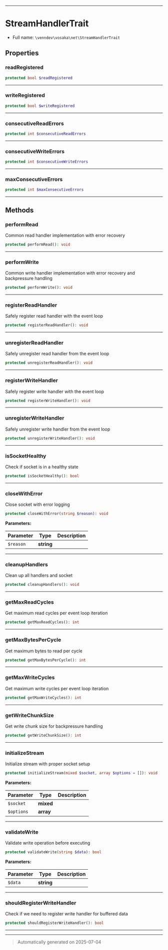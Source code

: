 ***

# StreamHandlerTrait





* Full name: `\venndev\vosaka\net\StreamHandlerTrait`



## Properties


### readRegistered



```php
protected bool $readRegistered
```






***

### writeRegistered



```php
protected bool $writeRegistered
```






***

### consecutiveReadErrors



```php
protected int $consecutiveReadErrors
```






***

### consecutiveWriteErrors



```php
protected int $consecutiveWriteErrors
```






***

### maxConsecutiveErrors



```php
protected int $maxConsecutiveErrors
```






***

## Methods


### performRead

Common read handler implementation with error recovery

```php
protected performRead(): void
```












***

### performWrite

Common write handler implementation with error recovery and backpressure handling

```php
protected performWrite(): void
```












***

### registerReadHandler

Safely register read handler with the event loop

```php
protected registerReadHandler(): void
```












***

### unregisterReadHandler

Safely unregister read handler from the event loop

```php
protected unregisterReadHandler(): void
```












***

### registerWriteHandler

Safely register write handler with the event loop

```php
protected registerWriteHandler(): void
```












***

### unregisterWriteHandler

Safely unregister write handler from the event loop

```php
protected unregisterWriteHandler(): void
```












***

### isSocketHealthy

Check if socket is in a healthy state

```php
protected isSocketHealthy(): bool
```












***

### closeWithError

Close socket with error logging

```php
protected closeWithError(string $reason): void
```








**Parameters:**

| Parameter | Type | Description |
|-----------|------|-------------|
| `$reason` | **string** |  |





***

### cleanupHandlers

Clean up all handlers and socket

```php
protected cleanupHandlers(): void
```












***

### getMaxReadCycles

Get maximum read cycles per event loop iteration

```php
protected getMaxReadCycles(): int
```












***

### getMaxBytesPerCycle

Get maximum bytes to read per cycle

```php
protected getMaxBytesPerCycle(): int
```












***

### getMaxWriteCycles

Get maximum write cycles per event loop iteration

```php
protected getMaxWriteCycles(): int
```












***

### getWriteChunkSize

Get write chunk size for backpressure handling

```php
protected getWriteChunkSize(): int
```












***

### initializeStream

Initialize stream with proper socket setup

```php
protected initializeStream(mixed $socket, array $options = []): void
```








**Parameters:**

| Parameter | Type | Description |
|-----------|------|-------------|
| `$socket` | **mixed** |  |
| `$options` | **array** |  |





***

### validateWrite

Validate write operation before executing

```php
protected validateWrite(string $data): bool
```








**Parameters:**

| Parameter | Type | Description |
|-----------|------|-------------|
| `$data` | **string** |  |





***

### shouldRegisterWriteHandler

Check if we need to register write handler for buffered data

```php
protected shouldRegisterWriteHandler(): bool
```












***

***
> Automatically generated on 2025-07-04

